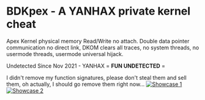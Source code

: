 # BDKpex - A YANHAX private kernel cheat
Apex Kernel physical memory Read/Write no attach. Double data pointer communication no direct link, DKOM clears all traces, no system threads, no usermode threads, usermode universal hijack.

Undetected Since Nov 2021 - YANHAX = **FUN UNDETECTED** =

I didn't remove my function signatures, please don't steal them and sell them, oh actually, I should go remove them right now...
[![Showcase 1](https://img.youtube.com/vi/fQQOC9evsuE/0.jpg)](https://www.youtube.com/watch?v=fQQOC9evsuE)
[![Showcase 2](https://img.youtube.com/vi/-Jm-8XeVV5c/0.jpg)](https://www.youtube.com/watch?v=-Jm-8XeVV5c)
